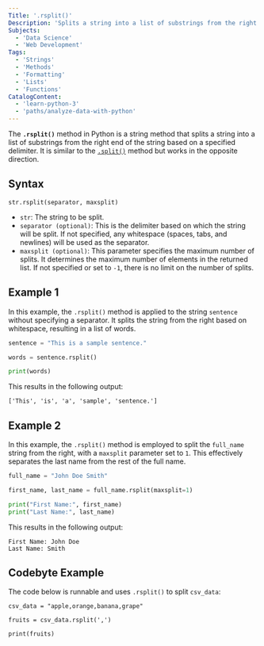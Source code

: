 ```yaml
---
Title: '.rsplit()'
Description: 'Splits a string into a list of substrings from the right end of the string based on a specified delimiter.'
Subjects:
  - 'Data Science'
  - 'Web Development'
Tags:
  - 'Strings'
  - 'Methods'
  - 'Formatting'
  - 'Lists'
  - 'Functions'
CatalogContent:
  - 'learn-python-3'
  - 'paths/analyze-data-with-python'
---
```


The **`.rsplit()`** method in Python is a string method that splits a string into a list of substrings from the right end of the string based on a specified delimiter. It is similar to the [`.split()`](https://www.codecademy.com/resources/docs/python/strings/split) method but works in the opposite direction.

## Syntax

```pseudo
str.rsplit(separator, maxsplit)
```

- `str`: The string to be split.
- `separator (optional)`: This is the delimiter based on which the string will be split. If not specified, any whitespace (spaces, tabs, and newlines) will be used as the separator.
- `maxsplit (optional)`: This parameter specifies the maximum number of splits. It determines the maximum number of elements in the returned list. If not specified or set to `-1`, there is no limit on the number of splits.

## Example 1

In this example, the `.rsplit()` method is applied to the string `sentence` without specifying a separator. It splits the string from the right based on whitespace, resulting in a list of words.

```py
sentence = "This is a sample sentence."

words = sentence.rsplit()

print(words)
```

This results in the following output:

```shell
['This', 'is', 'a', 'sample', 'sentence.']
```

## Example 2

In this example, the `.rsplit()` method is employed to split the `full_name` string from the right, with a `maxsplit` parameter set to `1`. This effectively separates the last name from the rest of the full name.

```py
full_name = "John Doe Smith"

first_name, last_name = full_name.rsplit(maxsplit=1)

print("First Name:", first_name)
print("Last Name:", last_name)
```

This results in the following output:

```shell
First Name: John Doe
Last Name: Smith
```

## Codebyte Example

The code below is runnable and uses `.rsplit()` to split `csv_data`:

```codebyte/python
csv_data = "apple,orange,banana,grape"

fruits = csv_data.rsplit(',')

print(fruits)
```

